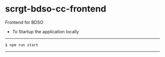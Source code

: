 # scrgt-bdso-cc-frontend
Frontend for BDSO

- To Startup the application locally

---

    $ npm run start

---
